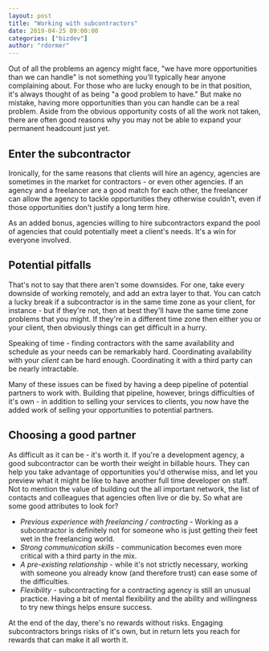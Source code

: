 ```yaml
---
layout: post
title: "Working with subcontractors"
date: 2019-04-25 09:00:00
categories: ["bizdev"]
author: "rdormer"
---
```


Out of all the problems an agency might face, "we have more opportunities than we can handle" is not something you'll typically hear anyone complaining about.  For those who are lucky enough to be in that position, it's always thought of as being "a good problem to have."  But make no mistake, having more opportunities than you can handle can be a real problem.  Aside from the obvious opportunity costs of all the work not taken, there are often good reasons why you may not be able to expand your permanent headcount just yet.

<!--more-->

## Enter the subcontractor

Ironically, for the same reasons that clients will hire an agency, agencies are sometimes in the market for contractors - or even other agencies.  If an agency and a freelancer are a good match for each other, the freelancer can allow the agency to tackle opportunities they otherwise couldn't, even if those opportunities don't justify a long term hire.

As an added bonus, agencies willing to hire subcontractors expand the pool of agencies that could potentially meet a client's needs.  It's a win for everyone involved.

## Potential pitfalls

That's not to say that there aren't some downsides.  For one, take every downside of working remotely, and add an extra layer to that.  You can catch a lucky break if a subcontractor is in the same time zone as your client, for instance - but if they're not, then at best they'll have the same time zone problems that you might.  If they're in a different time zone then either you or your client, then obviously things can get difficult in a hurry.

Speaking of time - finding contractors with the same availability and schedule as your needs can be remarkably hard.  Coordinating availability with your _client_ can be hard enough.  Coordinating it with a third party can be nearly intractable.

Many of these issues can be fixed by having a deep pipeline of potential partners to work with.  Building that pipeline, however, brings difficulties of it's own - in addition to selling your services to clients, you now have the added work of selling your opportunities to potential partners.

## Choosing a good partner

As difficult as it can be - it's worth it.  If you're a development agency, a good subcontractor can be worth their weight in billable hours.  They can help you take advantage of opportunities you'd otherwise miss, and let you preview what it might be like to have another full time developer on staff.  Not to mention the value of building out the all important network, the list of contacts and colleagues that agencies often live or die by.  So what are some good attributes to look for?

* *Previous experience with freelancing / contracting* - Working as a subcontractor is definitely not for someone who is just getting their feet wet in the freelancing world.
* *Strong communication skills* - communication becomes even more critical with a third party in the mix.
* *A pre-existing relationship* - while it's not strictly necessary, working with someone you already know (and therefore trust) can ease some of the difficulties.
* *Flexibility* - subcontracting for a contracting agency is still an unusual practice. Having a bit of mental flexibility and the ability and willingness to try new things helps ensure success.

At the end of the day, there's no rewards without risks.  Engaging subcontractors brings risks of it's own, but in return lets you reach for rewards that can make it all worth it.
